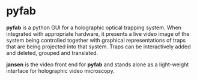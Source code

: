 # pyfab

**pyfab** is a python GUI for a holographic optical trapping system.
When integrated with appropriate hardware, it presents a live video
image of the system being controlled together with graphical representations
of traps that are being projected into that system.  Traps can be
interactively added and deleted, grouped and translated.

**jansen** is the video front end for **pyfab** and stands alone as a
light-weight interface for holographic video microscopy.
